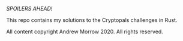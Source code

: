 *SPOILERS AHEAD!*

This repo contains my solutions to the Cryptopals challenges in Rust.

All content copyright Andrew Morrow 2020. All rights reserved.
